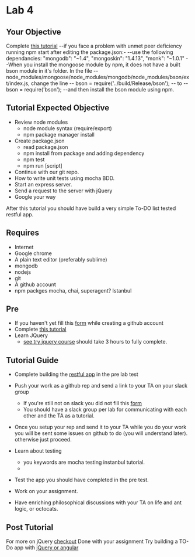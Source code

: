 # Lab 4

## Your Objective

Complete [this tutorial][express-rest]
--if you face a problem with unmet peer deficiency running npm start after editing the package.json:-
--use the following dependancies: 
    "mongodb": "~1.4",
    "mongoskin": "1.4.13",
    "monk": "~1.0.1"
--When you install the mongoose module by npm, it does not have a built bson module in it's folder. In the file --node_modules/mongoose/node_modules/mongodb/node_modules/bson/ext/index.js, change the line
--  bson = require('../build/Release/bson');
--  to
--  bson = require('bson');
--and then install the bson module using npm.

## Tutorial Expected Objective

- Review node modules
    - node module syntax (require/export)
    - npm package manager install
- Create package.json
    - read package.json
    - npm install from package and adding dependency
    - npm test
    - npm run [script]
- Continue with our git repo.
- How to write unit tests using mocha BDD.
- Start an express server.
- Send a request to the server with jQuery
- Google your way

After this tutorial you should have build a very simple To-DO list tested restful app.

## Requires

- Internet
- Google chrome
- A plain text editor (preferably sublime)
- mongodb
- nodejs
- git
- A github account
- npm packges mocha, chai, superagent? Istanbul

## Pre

- If you haven't yet fill this [form][student-form] while creating a github account
- Complete [this tutorial][express-rest]
- Learn JQuery
  -  [see try jquery course](http://try.jquery.com/) should take 3 hours to fully complete.

## Tutorial Guide

- Complete building the [restful app][express-rest] in the pre lab test
- Push your work as a github rep and send a link to your TA on your slack group
    - If you're still not on slack you did not fill this [form][student-form]
    - You should have a slack group per lab for communicating with each other and the TA as a tutorial.

- Once you setup your rep and send it to your TA while you do your work you will be sent some issues on github to do (you will understand later). otherwise just proceed.

- Learn about testing
    + you keywords are mocha testing instanbul tutorial.
    + 
- Test the app you should have completed in the pre test.
- Work on your assignment.
- Have enriching philosophical discussions with your TA on life and ant logic, or octocats.

## Post Tutorial

For more on jQuery [checkout](http://www.w3schools.com/jquery/)
Done with your assignment Try building a TO-Do app with [jQuery or angular](http://todomvc.com/)




[student-form]: https://docs.google.com/forms/d/1p2NTsF4bZSSeTwakwAbNJaePHwL1VmSQMR0GESy7j2A/viewform
[fork]: https://help.github.com/articles/fork-a-repo/
[sync]: https://help.github.com/articles/syncing-a-fork/
[pull-request]: https://help.github.com/articles/using-pull-requests/
[express-rest]: http://cwbuecheler.com/web/tutorials/2014/restful-web-app-node-express-mongodb/
